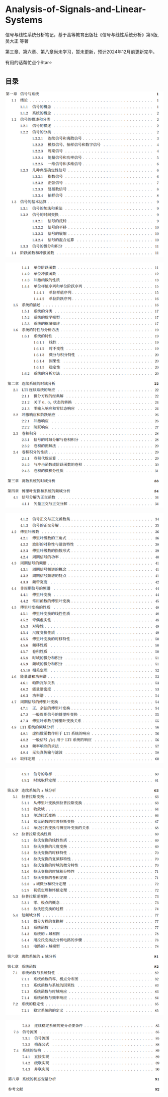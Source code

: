 # Analysis-of-Signals-and-Linear-Systems

信号与线性系统分析笔记，基于高等教育出版社《信号与线性系统分析》第5版, 吴大正 等著

第三章、第六章、第八章尚未学习，暂未更新，预计2024年12月前更新完毕。

有用的话帮忙点个Star⭐


## 目录

![image-20240616120620757](./README/image-20240616120620757.png)

![image-20240616120632521](./README/image-20240616120632521.png)

![image-20240616120643651](./README/image-20240616120643651.png)

![image-20240616120658360](./README/image-20240616120658360.png)

![image-20240616120708404](./README/image-20240616120708404.png)



